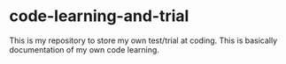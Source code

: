# code-learning-and-trial

This is my repository to store my own test/trial at coding.
This is basically documentation of my own code learning.
